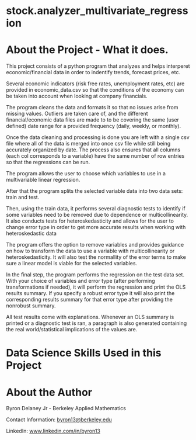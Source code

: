 # stock.analyzer_multivariate_regression

# About the Project - What it does.
This project consists of a python program that analyzes and helps interperet economic/financial data in order to indentify trends, forecast prices, etc.

Several economic indicators (risk free rates, unemployment rates, etc) are provided in economic_data.csv so that the conditions of the economy can be taken into account when looking at company financials.

The program cleans the data and formats it so that no issues arise from missing values. Outliers are taken care of, and the different financial/economic data files are made to to be covering the same (user defined) date range for a provided frequency (daily, weekly, or monthly). 

Once the data cleaning and processing is done you are left with a single csv file where all of the data is merged into once csv file while still being accurately organized by date. The process also ensures that all columns (each col corresponds to a variable) have the same number of row entries so that the regressions can be run.

The program allows the user to choose which variables to use in a multivariable linear regression. 

After that the program splits the selected variable data into two data sets: train and test.

Then, using the train data, it performs several diagnostic tests to identify if some variables need to be removed due to dependence or multicollinearity. 
It also conducts tests for heteroskedasticity and allows for the user to change error type in order to get more accurate results when working with heteroskedastic data

The program offers the option to remove variables and provides guidance on how to transform the data to use a variable with multicollinearity or heteroskedasticity. It will also test the normallity of the error terms to make sure a linear model is viable for the selected variables.


In the final step, the program performs the regression on the test data set. With your choice of variables and error type (after performing transformations if needed), it will perform the regression and print the OLS results summary. If you specify a robust error type it will also print the corresponding results summary for that error type after providing the nonrobust summary.


All test results come with explanations. Whenever an OLS summary is printed or a diagnostic test is ran, a paragraph is also generated containing the real world/statistical implications of the values are. 



# Data Science Skills Used in this Project




# About the Author

Byron Delaney Jr - Berkeley Applied Mathematics 

Contact Information: byron13@berkeley.edu

LinkedIn: www.linkedin.com/in/byron13
